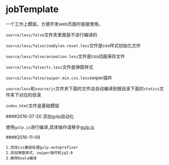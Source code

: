 # jobTemplate
一个工作上模版，方便开发web页面时直接使用。

`source/less/false`文件夹里面是不进行编译的

`source/less/false/zoeDylan.reset.less`文件是css样式初始化文件

`source/less/false/animation.less`文件是css动画保存文件

`source/less/false/tc.less`文件是弹窗样式

`source/less/false/swiper.min.css.less`swiper插件

`source/less`和`source/js`文件夹下面的文件会自动编译到根目录下面的`statics`文件夹下对应的目录

`index.html`文件是基础模版

####2016-07-20 添加gulp自动化

使用`gulp.js`进行编译,具体操作请移步[gulp.js](http://www.gulpjs.com.cn/docs/api/)


####2016-11-09

    1.添加css兼容处理gulp-autoprefixer
    2.添加弹窗样式、swiper插件和jq3.0
    3.移除Koala编译